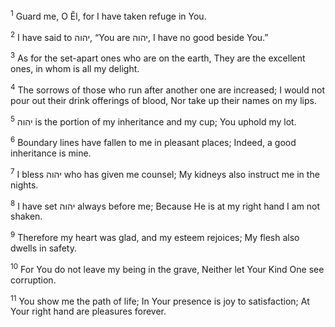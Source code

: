 <sup>1</sup> Guard me, O Ĕl, for I have taken refuge in You.

<sup>2</sup> I have said to יהוה, “You are יהוה, I have no good beside You.”

<sup>3</sup> As for the set-apart ones who are on the earth, They are the excellent ones, in whom is all my delight.

<sup>4</sup> The sorrows of those who run after another one are increased; I would not pour out their drink offerings of blood, Nor take up their names on my lips.

<sup>5</sup> יהוה is the portion of my inheritance and my cup; You uphold my lot.

<sup>6</sup> Boundary lines have fallen to me in pleasant places; Indeed, a good inheritance is mine.

<sup>7</sup> I bless יהוה who has given me counsel; My kidneys also instruct me in the nights.

<sup>8</sup> I have set יהוה always before me; Because He is at my right hand I am not shaken.

<sup>9</sup> Therefore my heart was glad, and my esteem rejoices; My flesh also dwells in safety.

<sup>10</sup> For You do not leave my being in the grave, Neither let Your Kind One see corruption.

<sup>11</sup> You show me the path of life; In Your presence is joy to satisfaction; At Your right hand are pleasures forever.

